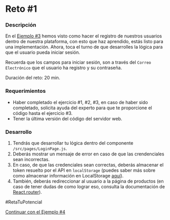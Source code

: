 # Reto #1
### Descripción
En el [Ejemplo #3](../Ejemplo-3/README.md) hemos visto como hacer el registro de nuestros usuarios dentro de nuestra plataforma, con esto que haz aprendido, estás listo para una implementación. Ahora, toca el turno de que desarrolles la lógica para que el usuario pueda iniciar sesión.

Recuerda que los campos para iniciar sesión, son a través del `Correo Electrónico` que el usuario ha registro y su contraseña.

Duración del reto: 20 min.

### Requerimientos
- Haber completado el ejercicio #1, #2, #3, en caso de haber sido completado, solicita ayuda del experto para que te proporcione el código hasta el ejercicio #3.
- Tener la última versión del código del servidor web.

### Desarrollo
1. Tendrás que desarrollar tu lógica dentro del componente `/src/pages/LoginPage.js`.
2. Deberás mostrar un mensaje de error en caso de que las crendenciales sean incorrectas.
3. En caso, de que las credenciales sean correctas, deberás almacenar el token resuelto por el API en `localStorage` (puedes saber más sobre como almacenar información en LocalStorage [aquí](https://developer.mozilla.org/en-US/docs/Web/API/Window/localStorage)).
4. También, deberás redireccionar al usuario a la página de productos (en caso de tener dudas de como lograr eso, consulta la documentación de [React.router](https://reactrouter.com/web/api/location)).

#RetaTuPotencial

[Continuar con el Ejemplo #4](../Ejemplo-4/README.md)
